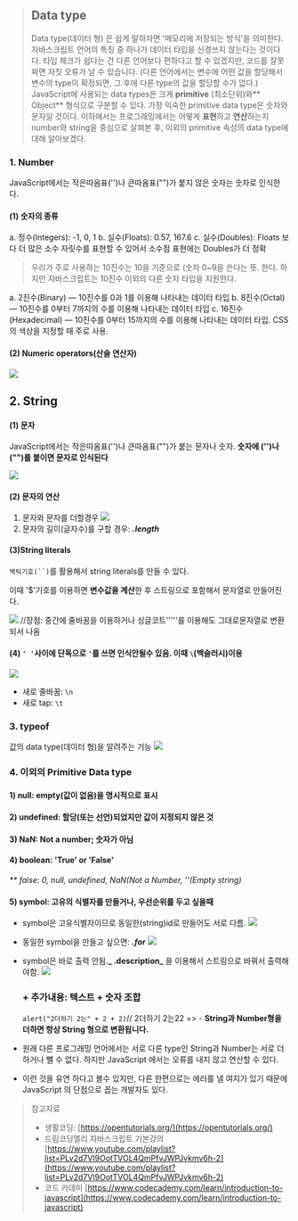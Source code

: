 > ## Data type
>
> Data type(데이터 형) 은 쉽게 말하자면 '메모리에 저장되는 방식'을 의미한다.
> 자바스크립트 언어의 특징 중 하나가 데이터 타입을 신경쓰지 않는다는 것이다다.
> 타입 체크가 쉽다는 건 다른 언어보다 편하다고 할 수 있겠지만, 코드를 잘못 짜면 자칫 오류가 날 수 있습니다.
> (다른 언어에서는 변수에 어떤 값을 할당해서 변수의 type이 확정되면,
> 그 후에 다른 type의 값을 할당할 수가 없다.)
> JavaScript에 사용되는 data types은 크게 **primitive** (최소단위)와** Object** 형식으로 구분할 수 있다.
> 가장 익숙한 primitive data type은 숫자와 문자일 것이다.
> 이하에서는 프로그래밍에서는 어떻게 **표현**하고 **연산**하는지 number와 string을 중심으로 살펴본 후,
> 이외의 primitive 속성의 data type에 대해 알아보겠다.

### 1. Number

JavaScript에서는 작은따옴표('')나 큰따옴표("")가 붙지 않은 숫자는 숫자로 인식한다.

#### (1) 숫자의 종류

a. 정수(Integers): -1, 0, 1
b. 실수(Floats): 0.57, 167.6
c. 실수(Doubles): Floats 보다 더 많은 소수 자릿수를 표현할 수 있어서
소수점 표현에는 Doubles가 더 정확

> 우리가 주로 사용하는 10진수는 10을 기준으로 (숫자 0~9을 쓴다는 뜻. 한다. 하지만 자바스크립트는 10진수 이외의 다른 숫자 타입을 지원한다.

a. 2진수(Binary) — 10진수를 0과 1를 이용해 나타내는 데이터 타입
b. 8진수(Octal) — 10진수를 0부터 7까지의 수를 이용해 나타내는 데이터 타입
c. 16진수(Hexadecimal) — 10진수를 0부터 15까지의 수를 이용해 나타내는 데이터 타입. CSS의 색상을 지정할 때 주로 사용.

#### (2) Numeric operators(산술 연산자)

![](https://velog.velcdn.com/images%2Fseod0209%2Fpost%2F47a2f283-1cad-47fd-a881-7c9f49fb42ee%2Fimage.png)

## 2. String

#### (1) 문자

JavaScript에서는 작은따옴표('')나 큰따옴표("")가 붙는 문자나 숫자.
**숫자에 ('')나("")를 붙이면 문자로 인식된다**

![](https://velog.velcdn.com/images%2Fseod0209%2Fpost%2F9c2e5078-65dd-4511-8df9-1c539bc6808a%2Fimage.png)

#### (2) 문자의 연산

1. 문자와 문자를 더할경우
   ![](https://velog.velcdn.com/images%2Fseod0209%2Fpost%2F351c0592-a781-4dd6-9e14-5942a2daea7a%2Fimage.png)
2. 문자의 길이(글자수)를 구할 경우: **_.length_**

#### (3)String literals

` 백틱기호(``) `를 활용해서 string literals를 만들 수 있다.

이때 '$'기호를 이용하면 **변수값을 계산**한 후 스트링으로 포함해서 문자열로 만들어진다.

![](https://velog.velcdn.com/images%2Fseod0209%2Fpost%2F5d97c30d-ed50-4c28-9d0d-426846f935a9%2Fimage.png)
//장점: 중간에 줄바꿈을 이용하거나 싱글코트'''''를 이용해도 그대로문자열로 변환되서 나옴

#### (4) `' '`사이에 단독으로 `'`를 쓰면 인식안될수 있음. 이때 `\`(백슬러시)이용

![](https://velog.velcdn.com/images%2Fseod0209%2Fpost%2Fe2e450bb-d163-4ea5-98f6-8bbb6a2b28cb%2Fimage.png)

- 새로 줄바꿈: `\n`
- 새로 tap: `\t`

### 3. typeof

값의 data type(데이터 형)을 알려주는 기능
![](https://velog.velcdn.com/images%2Fseod0209%2Fpost%2Fd0172a92-55ba-4881-97bc-cd96db63706d%2Fimage.png)

### 4. 이외의 Primitive Data type

#### 1) null: empty(값이 없음)을 명시적으로 표시

#### 2) undefined: 할당(또는 선언)되었지만 값이 지정되지 않은 것

#### 3) NaN: Not a number; 숫자가 아님

#### 4) boolean: 'True' or 'False'

_\*\* false: 0, null, undefined, NaN(Not a Number, ''(Empty string)_

#### 5) symbol: 고유의 식별자를 만들거나, 우선순위를 두고 싶을때

- symbol은 고유식별자이므로 동일한(string)id로 만들어도 서로 다름.
  ![](https://velog.velcdn.com/images%2Fseod0209%2Fpost%2F99ee95d3-a6c2-4ce4-b3f7-70819bcadb66%2Fimage.png)
- 동일한 symbol을 만들고 싶으면: **_.for_**
  ![](https://velog.velcdn.com/images%2Fseod0209%2Fpost%2Fde62a092-5237-42d1-891a-5e777708e7fb%2Fimage.png)
- symbol은 바로 출력 안됨.**_ .description_** 을 이용해서 스트링으로 바꿔서 출력해야함.
  ![](https://velog.velcdn.com/images%2Fseod0209%2Fpost%2Fd2806ca5-12ad-4887-abb5-8967eab81227%2Fimage.png)

  ### + 추가내용: 텍스트 + 숫자 조합

  `alert("2더하기 2는" + 2 + 2)`// 2더하기 2는22
  => - **String과 Number형을 더하면 항상 String 형으로 변환됩니다.**

- 원래 다른 프로그래밍 언어에서는 서로 다른 type인 String과 Number는 서로 더하거나 뺄 수 없다.
  하지만 JavaScript 에서는 오류를 내지 않고 연산할 수 있다.
- 이런 것을 유연 하다고 볼수 있지만, 다른 한편으로는 에러를 낼 여지가 있기 때문에 JavaScript 의 단점으로 꼽는 개발자도 있다.

> 참고자료
>
> - 생활코딩: [https://opentutorials.org/](https://opentutorials.org/)
> - 드림코딩엘리 자바스크립트 기본강의
>   [https://www.youtube.com/playlist?list=PLv2d7VI9OotTVOL4QmPfvJWPJvkmv6h-2](https://www.youtube.com/playlist?list=PLv2d7VI9OotTVOL4QmPfvJWPJvkmv6h-2)
> - 코드 카데미
>   [https://www.codecademy.com/learn/introduction-to-javascript](https://www.codecademy.com/learn/introduction-to-javascript)
